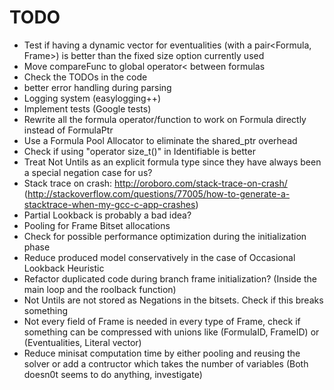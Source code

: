 # TODO

- Test if having a dynamic vector for eventualities (with a pair<Formula, Frame>) is better than the fixed size option currently used
- Move compareFunc to global operator< between formulas
- Check the TODOs in the code
- better error handling during parsing
- Logging system (easylogging++)
- Implement tests (Google tests)
- Rewrite all the formula operator/function to work on Formula directly instead of FormulaPtr
- Use a Formula Pool Allocator to eliminate the shared_ptr overhead
- Check if using "operator size_t()" in Identifiable is better
- Treat Not Untils as an explicit formula type since they have always been a special negation case for us?
- Stack trace on crash: http://oroboro.com/stack-trace-on-crash/ (http://stackoverflow.com/questions/77005/how-to-generate-a-stacktrace-when-my-gcc-c-app-crashes)
- Partial Lookback is probably a bad idea?
- Pooling for Frame Bitset allocations
- Check for possible performance optimization during the initialization phase
- Reduce produced model conservatively in the case of Occasional Lookback Heuristic
- Refactor duplicated code during branch frame initialization? (Inside the main loop and the roolback function)
- Not Untils are not stored as Negations in the bitsets. Check if this breaks something
- Not every field of Frame is needed in every type of Frame, check if something can be compressed with unions like (FormulaID, FrameID) or (Eventualities, Literal vector)
- Reduce minisat computation time by either pooling and reusing the solver or add a contructor which takes the number of variables (Both doesn0t seems to do anything, investigate)

